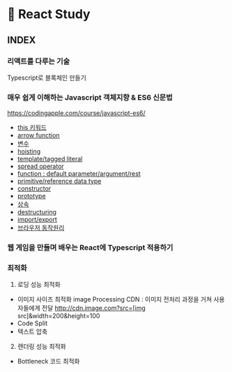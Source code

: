 ﻿# 📖 React Study

## INDEX

### 리액트를 다루는 기술

Typescript로 블록체인 만들기

### 매우 쉽게 이해하는 Javascript 객체지향 & ES6 신문법

https://codingapple.com/course/javascript-es6/

- [this 키워드](javascript-es6/this.md)
- [arrow function](javascript-es6/arrow-function.md)
- [변수](javascript-es6/variable.md)
- [hoisting](javascript-es6/hoisting.md)
- [template/tagged literal](javascript-es6/template-literal.md)
- [spread operator](javascript-es6/spread-operator.md)
- [function : default parameter/argument/rest](javascript-es6/function.md)
- [primitive/reference data type](javascript-es6/reference-data-type.md)
- [constructor](javascript-es6/constructor.md)
- [prototype](javascript-es6/prototype.md)
- [상속](javascript-es6/상속.md)
- [destructuring](javascript-es6/destructuring.md)
- [import/export](javascript-es6/import&export.md)
- [브라우저 동작원리](javascript-es6/브라우저동작원리.md)

### 웹 게임을 만들며 배우는 React에 Typescript 적용하기

### 최적화

1. 로딩 성능 최적화

- 이미지 사이즈 최적화
  image Processing CDN
  : 이미지 전처리 과정을 거쳐 사용자들에게 전달
  http://cdn.image.com?src=[img src]&width=200&height=100
- Code Split
- 텍스트 압축

2. 렌더링 성능 최적화

- Bottleneck 코드 최적화
